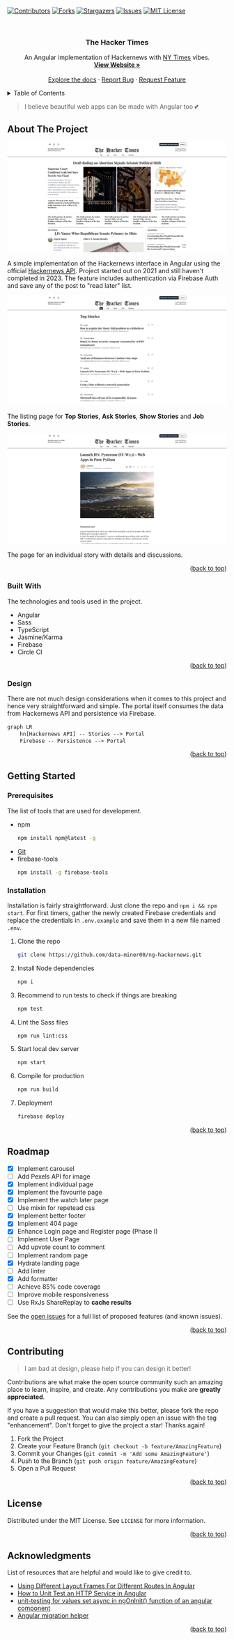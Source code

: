 <a name="readme-top"></a>

<!-- PROJECT SHIELDS -->

[![Contributors][contributors-shield]][contributors-url]
[![Forks][forks-shield]][forks-url]
[![Stargazers][stars-shield]][stars-url]
[![Issues][issues-shield]][issues-url]
[![MIT License][license-shield]][license-url]

<!-- PROJECT LOGO -->
<br />
<div align="center">
  <h3 align="center">The Hacker Times</h3>

  <p align="center">
    An Angular implementation of Hackernews with <a href="https://www.nytimes.com/">NY Times</a> vibes.
    <br />
    <a href="https://hn.mumk.dev"><strong>View Website »</strong></a>
    <br />
    <br />
    <a href="https://github.com/data-miner00/ng-hackernews">Explore the docs</a>
    ·
    <a href="https://github.com/data-miner00/ng-hackernews/issues">Report Bug</a>
    ·
    <a href="https://github.com/data-miner00/ng-hackernews/issues">Request Feature</a>
  </p>
</div>

<!-- TABLE OF CONTENTS -->
<details>
  <summary>Table of Contents</summary>
  <ol>
    <li>
      <a href="#about-the-project">About The Project</a>
      <ul>
        <li><a href="#built-with">Built With</a></li>
        <li><a href="#design">Design</a></li>
      </ul>
    </li>
    <li>
      <a href="#getting-started">Getting Started</a>
      <ul>
        <li><a href="#prerequisites">Prerequisites</a></li>
        <li><a href="#installation">Installation</a></li>
      </ul>
    </li>
    <li><a href="#usage">Usage</a></li>
    <li><a href="#roadmap">Roadmap</a></li>
    <li><a href="#contributing">Contributing</a></li>
    <li><a href="#license">License</a></li>
    <li><a href="#acknowledgments">Acknowledgments</a></li>
  </ol>
</details>

> I believe beautiful web apps can be made with Angular too 💕

<!-- ABOUT THE PROJECT -->

## About The Project

![Landing Page](/images/landing-page.png)

A simple implementation of the Hackernews interface in Angular using the official [Hackernews API](https://github.com/HackerNews/API). Project started out on 2021 and still haven't completed in 2023. The feature includes authentication via Firebase Auth and save any of the post to "read later" list.

![Stories List](/images/story-list.png)

The listing page for **Top Stories**, **Ask Stories**, **Show Stories** and **Job Stories**.

![Story Page](/images/story-page.png)

The page for an individual story with details and discussions.

<p align="right">(<a href="#readme-top">back to top</a>)</p>

### Built With

The technologies and tools used in the project.

- Angular
- Sass
- TypeScript
- Jasmine/Karma
- Firebase
- Circle CI

<p align="right">(<a href="#readme-top">back to top</a>)</p>

<!-- DESIGN -->

### Design

There are not much design considerations when it comes to this project and hence very straightforward and simple. The portal itself consumes the data from Hackernews API and persistence via Firebase.

```mermaid
graph LR
    hn[Hackernews API] -- Stories --> Portal
    Firebase -- Persistence --> Portal
```

<p align="right">(<a href="#readme-top">back to top</a>)</p>

<!-- GETTING STARTED -->

## Getting Started

### Prerequisites

The list of tools that are used for development.

- npm
  ```sh
  npm install npm@latest -g
  ```
- [Git](https://git-scm.com/downloads)
- firebase-tools
  ```sh
  npm install -g firebase-tools
  ```

### Installation

Installation is fairly straightforward. Just clone the repo and `npm i && npm start`. For first timers, gather the newly created Firebase credentials and replace the credentials in `.env.example` and save them in a new file named `.env`.

1. Clone the repo
   ```sh
   git clone https://github.com/data-miner00/ng-hackernews.git
   ```
2. Install Node dependencies
   ```sh
   npm i
   ```
3. Recommend to run tests to check if things are breaking
   ```sh
   npm test
   ```
4. Lint the Sass files
   ```sh
   npm run lint:css
   ```
5. Start local dev server
   ```sh
   npm start
   ```
6. Compile for production
   ```sh
   npm run build
   ```
7. Deployment
   ```sh
   firebase deploy
   ```

<p align="right">(<a href="#readme-top">back to top</a>)</p>

<!-- ROADMAP -->

## Roadmap

- [x] Implement carousel
- [ ] Add Pexels API for image
- [x] Implement individual page
- [x] Implement the favourite page
- [x] Implement the watch later page
- [ ] Use mixin for repetead css
- [x] Implement better footer
- [x] Implement 404 page
- [x] Enhance Login page and Register page (Phase I)
- [ ] Implement User Page
- [ ] Add upvote count to comment
- [ ] Implement random page
- [x] Hydrate landing page
- [ ] Add linter
- [x] Add formatter
- [ ] Achieve 85% code coverage
- [ ] Improve mobile responsiveness
- [ ] Use RxJs ShareReplay to **cache results**

See the [open issues](https://github.com/data-miner00/ng-hackernews/issues) for a full list of proposed features (and known issues).

<p align="right">(<a href="#readme-top">back to top</a>)</p>

<!-- CONTRIBUTING -->

## Contributing

> I am bad at design, please help if you can design it better!

Contributions are what make the open source community such an amazing place to learn, inspire, and create. Any contributions you make are **greatly appreciated**.

If you have a suggestion that would make this better, please fork the repo and create a pull request. You can also simply open an issue with the tag "enhancement".
Don't forget to give the project a star! Thanks again!

1. Fork the Project
2. Create your Feature Branch (`git checkout -b feature/AmazingFeature`)
3. Commit your Changes (`git commit -m 'Add some AmazingFeature'`)
4. Push to the Branch (`git push origin feature/AmazingFeature`)
5. Open a Pull Request

<p align="right">(<a href="#readme-top">back to top</a>)</p>

<!-- LICENSE -->

## License

Distributed under the MIT License. See `LICENSE` for more information.

<p align="right">(<a href="#readme-top">back to top</a>)</p>

<!-- ACKNOWLEDGMENTS -->

## Acknowledgments

List of resources that are helpful and would like to give credit to.

- [Using Different Layout Frames For Different Routes In Angular](https://javascript.plainenglish.io/using-different-layout-frames-for-different-routes-in-angular-d96ed096c633)
- [How to Unit Test an HTTP Service in Angular](https://braydoncoyer.dev/blog/how-to-unit-test-an-http-service-in-angular)
- [unit-testing for values set async in ngOnInit() function of an angular component](https://stackoverflow.com/questions/44294960/unit-testing-for-values-set-async-in-ngoninit-function-of-an-angular-component)
- [Angular migration helper](https://update.angular.io/)

<p align="right">(<a href="#readme-top">back to top</a>)</p>

<!-- MARKDOWN LINKS & IMAGES -->

[contributors-shield]: https://img.shields.io/github/contributors/data-miner00/ng-hackernews.svg?style=for-the-badge
[contributors-url]: https://github.com/data-miner00/ng-hackernews/graphs/contributors
[forks-shield]: https://img.shields.io/github/forks/data-miner00/ng-hackernews.svg?style=for-the-badge
[forks-url]: https://github.com/data-miner00/ng-hackernews/network/members
[stars-shield]: https://img.shields.io/github/stars/data-miner00/ng-hackernews.svg?style=for-the-badge
[stars-url]: https://github.com/data-miner00/ng-hackernews/stargazers
[issues-shield]: https://img.shields.io/github/issues/data-miner00/ng-hackernews.svg?style=for-the-badge
[issues-url]: https://github.com/data-miner00/ng-hackernews/issues
[license-shield]: https://img.shields.io/github/license/data-miner00/ng-hackernews.svg?style=for-the-badge
[license-url]: https://github.com/data-miner00/ng-hackernews/blob/master/LICENSE
[product-screenshot]: images/screenshot.png
